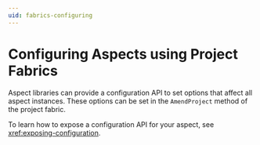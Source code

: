 ```yaml
---
uid: fabrics-configuring
---
```


# Configuring Aspects using Project Fabrics


Aspect libraries can provide a configuration API to set options that affect all aspect instances. These options can be set in the `AmendProject` method of the project fabric.

To learn how to expose a configuration API for your aspect, see <xref:exposing-configuration>.

